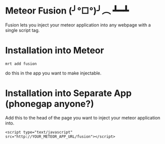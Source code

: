 Meteor Fusion (╯°□°)╯︵ ┻━┻
====================

Fusion lets you inject your meteor application into any webpage with a single script tag.

Installation into Meteor
============

```
mrt add fusion
```

do this in the app you want to make injectable.

Installation into Separate App (phonegap anyone?)
============

Add this to the head of the page you want to inject your meteor application into.

```
<script type="text/javascript" src="http://YOUR_METEOR_APP_URL/fusion"></script>
```